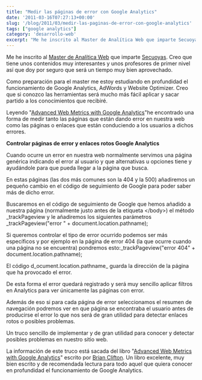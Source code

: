 ```yaml
---
title: "Medir las páginas de error con Google Analytics"
date: '2011-03-16T07:27:13+00:00'
slug: '/blog/2011/03/medir-las-paginas-de-error-con-google-analytics'
tags: ["google analytics"]
category: 'desarrollo-web'
excerpt: "Me he inscrito al Master de Analítica Web que imparte Secuoyas"
---
```

Me he inscrito al [Master de Analítica Web](http://www.secuoyasacademy.com/master-analitica-web.html) que imparte [Secuoyas](http://static.squarespace.com/static/5303797ae4b0c6ad9e43f072/5303ce80e4b0400995a883d6/5303cf35e4b0400995a88b0c/1392758581676/?format=original). Creo que tiene unos contenidos muy interesantes y unos profesores de primer nivel así que doy por seguro que será un tiempo muy bien aprovechado.

Como preparación para el master me estoy estudiando en profundidad el funcionamiento de Google Analytics, AdWords y Website Optimizer. Creo que si conozco las herramientas será mucho más fácil aplicar y sacar partido a los conocimientos que recibiré.

Leyendo "[Advanced Web Metrics with Google Analytics](http://static.squarespace.com/static/5303797ae4b0c6ad9e43f072/5303ce80e4b0400995a883d6/5303cf35e4b0400995a88b0c/1392758581676/?format=original)"he encontrado una forma de medir tanto las páginas que están dando error en nuestra web como las páginas o enlaces que están conduciendo a los usuarios a dichos errores.

**Controlar páginas de error y enlaces rotos Google Analytics**

Cuando ocurre un error en nuestra web normalmente servimos una página genérica indicando el error al usuario y que alternativas u opciones tiene y ayudándole para que pueda llegar a la página que busca.

En estas páginas (las dos más comunes son la 404 y la 500) añadiremos un pequeño cambio en el código de seguimiento de Google para poder saber más de dicho error.

Buscaremos en el código de seguimiento de Google que hemos añadido a nuestra página (normalmente justo antes de la etiqueta \</body\>) el método \_trackPageview y le añadiremos los siguientes parámetros \_trackPageview("error " + document.location.pathname);

Si queremos controlar el tipo de error ocurrido podemos ser más específicos y por ejemplo en la página de error 404 (la que ocurre cuando una página no se encuentra) pondremos esto:\_trackPageview("error 404" + document.location.pathname);

El código d_ocument.location.pathname_ guarda la dirección de la página que ha provocado el error.

De esta forma el error quedará registrado y será muy sencillo aplicar filtros en Analytics para ver únicamente las páginas con error.

Además de eso si para cada página de error seleccionamos el resumen de navegación podremos ver en que página se encontraba el usuario antes de producirse el error lo que nos será de gran utilidad para detectar enlaces rotos o posibles problemas.

Un truco sencillo de implementar y de gran utilidad para conocer y detectar posibles problemas en nuestro sitio web.

La información de este truco está sacada del libro "[Advanced Web Metrics with Google Analytics](http://static.squarespace.com/static/5303797ae4b0c6ad9e43f072/5303ce80e4b0400995a883d6/5303cf35e4b0400995a88b0c/1392758581676/?format=original)" escrito por [Brian Clifton](http://www.advanced-web-metrics.com/blog/about-brian-clifton/). Un libro excelente, muy bien escrito y de recomendada lectura para todo aquel que quiera conocer en profundidad el funcionamiento de Google Analytics.
